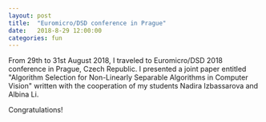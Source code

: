 ```yaml
---
layout: post
title:  "Euromicro/DSD conference in Prague"
date:   2018-8-29 12:00:00
categories: fun
---
```


From 29th to 31st August 2018, I traveled to Euromicro/DSD 2018 conference in Prague, Czech Republic. I presented a joint paper entitled "Algorithm Selection for Non-Linearly Separable Algorithms in Computer Vision" written with the cooperation of my students Nadira Izbassarova and Albina Li. 

Congratulations! 


